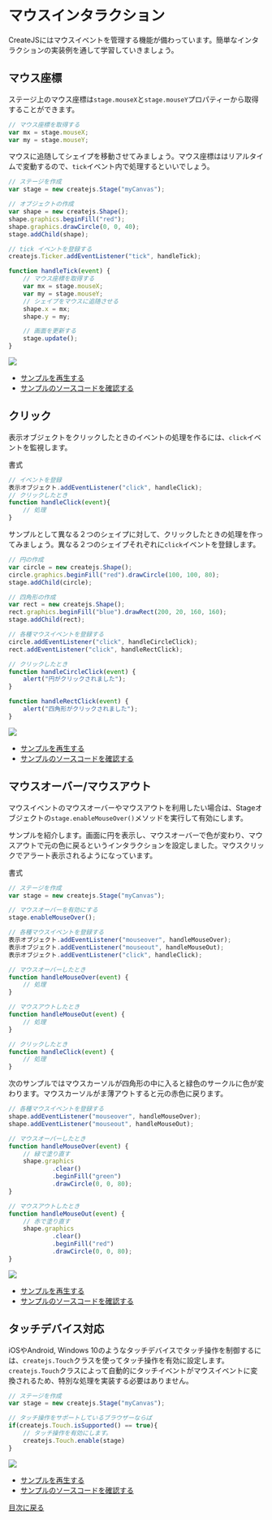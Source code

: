 # マウスインタラクション

CreateJSにはマウスイベントを管理する機能が備わっています。簡単なインタラクションの実装例を通して学習していきましょう。

## マウス座標

ステージ上のマウス座標は`stage.mouseX`と`stage.mouseY`プロパティーから取得することができます。

```js
// マウス座標を取得する
var mx = stage.mouseX;
var my = stage.mouseY;
```

マウスに追随してシェイプを移動させてみましょう。マウス座標ははリアルタイムで変動するので、`tick`イベント内で処理するといいでしょう。

```js
// ステージを作成
var stage = new createjs.Stage("myCanvas");

// オブジェクトの作成
var shape = new createjs.Shape();
shape.graphics.beginFill("red");
shape.graphics.drawCircle(0, 0, 40);
stage.addChild(shape);

// tick イベントを登録する
createjs.Ticker.addEventListener("tick", handleTick);

function handleTick(event) {
	// マウス座標を取得する
	var mx = stage.mouseX;
	var my = stage.mouseY;
	// シェイプをマウスに追随させる
	shape.x = mx;
	shape.y = my;

	// 画面を更新する
	stage.update();
}
```

![](../imgs/mouse_xy.html.png)

- [サンプルを再生する](https://ics-creative.github.io/tutorial-createjs/samples/mouse_xy.html)
- [サンプルのソースコードを確認する](../samples/mouse_xy.html)


## クリック

表示オブジェクトをクリックしたときのイベントの処理を作るには、`click`イベントを監視します。

書式

```js
// イベントを登録
表示オブジェクト.addEventListener("click", handleClick);
// クリックしたとき
function handleClick(event){
	// 処理
}
```

サンプルとして異なる２つのシェイプに対して、クリックしたときの処理を作ってみましょう。異なる２つのシェイプそれぞれに`click`イベントを登録します。

```js
// 円の作成
var circle = new createjs.Shape();
circle.graphics.beginFill("red").drawCircle(100, 100, 80);
stage.addChild(circle);

// 四角形の作成
var rect = new createjs.Shape();
rect.graphics.beginFill("blue").drawRect(200, 20, 160, 160);
stage.addChild(rect);

// 各種マウスイベントを登録する
circle.addEventListener("click", handleCircleClick);
rect.addEventListener("click", handleRectClick);

// クリックしたとき
function handleCircleClick(event) {
	alert("円がクリックされました");
}

function handleRectClick(event) {
	alert("四角形がクリックされました");
}
```

![](../imgs/mouse_click.html.png)

- [サンプルを再生する](https://ics-creative.github.io/tutorial-createjs/samples/mouse_click.html)
- [サンプルのソースコードを確認する](../samples/mouse_click.html)



## マウスオーバー/マウスアウト

マウスイベントのマウスオーバーやマウスアウトを利用したい場合は、Stageオブジェクトの`stage.enableMouseOver()`メソッドを実行して有効にします。

サンプルを紹介します。画面に円を表示し、マウスオーバーで色が変わり、マウスアウトで元の色に戻るというインタラクションを設定しました。マウスクリックでアラート表示されるようになっています。

書式

```js
// ステージを作成
var stage = new createjs.Stage("myCanvas");

// マウスオーバーを有効にする
stage.enableMouseOver();
```

```js
// 各種マウスイベントを登録する
表示オブジェクト.addEventListener("mouseover", handleMouseOver);
表示オブジェクト.addEventListener("mouseout", handleMouseOut);
表示オブジェクト.addEventListener("click", handleClick);

// マウスオーバーしたとき
function handleMouseOver(event) {
	// 処理
}

// マウスアウトしたとき
function handleMouseOut(event) {
	// 処理
}

// クリックしたとき
function handleClick(event) {
	// 処理
}
```

次のサンプルではマウスカーソルが四角形の中に入ると緑色のサークルに色が変わります。マウスカーソルがま薄アウトすると元の赤色に戻ります。

```js
// 各種マウスイベントを登録する
shape.addEventListener("mouseover", handleMouseOver);
shape.addEventListener("mouseout", handleMouseOut);

// マウスオーバーしたとき
function handleMouseOver(event) {
	// 緑で塗り直す
	shape.graphics
			.clear()
			.beginFill("green")
			.drawCircle(0, 0, 80);
}

// マウスアウトしたとき
function handleMouseOut(event) {
	// 赤で塗り直す
	shape.graphics
			.clear()
			.beginFill("red")
			.drawCircle(0, 0, 80);
}
```


![](../imgs/mouse_touch.html.png)

- [サンプルを再生する](https://ics-creative.github.io/tutorial-createjs/samples/mouse_over.html)
- [サンプルのソースコードを確認する](../samples/mouse_over.html)



## タッチデバイス対応

iOSやAndroid, Windows 10のようなタッチデバイスでタッチ操作を制御するには、`createjs.Touch`クラスを使ってタッチ操作を有効に設定します。`createjs.Touch`クラスによって自動的にタッチイベントがマウスイベントに変換されるため、特別な処理を実装する必要はありません。

```js
// ステージを作成
var stage = new createjs.Stage("myCanvas");

// タッチ操作をサポートしているブラウザーならば
if(createjs.Touch.isSupported() == true){
	// タッチ操作を有効にします。
	createjs.Touch.enable(stage)
}
```


![](../imgs/mouse_touch.html.png)

- [サンプルを再生する](https://ics-creative.github.io/tutorial-createjs/samples/mouse_touch.html)
- [サンプルのソースコードを確認する](../samples/mouse_touch.html)



[目次に戻る](../ReadMe.md)